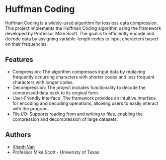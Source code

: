 
# Huffman Coding
Huffman Coding is a widely-used algorithm for lossless data compression. This project implements the Huffman Coding algorithm using the framework developed by Professor Mike Scott. The goal is to efficiently encode and decode data by assigning variable-length codes to input characters based on their frequencies.


## Features

- Compression: The algorithm compresses input data by replacing frequently occurring characters with shorter codes and less frequent characters with longer codes.
- Decompression: The project includes functionality to decode the compressed data back to its original form.
- User-Friendly Interface: The framework provides an intuitive interface for encoding and decoding operations, allowing users to easily interact with the program.
- File I/O: Supports reading from and writing to files, enabling the compression and decompression of large datasets.


## Authors

- [Khanh Van](https://www.github.com/kvan278)
- Professor Mike Scott - Univeristy of Texas
